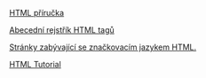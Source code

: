 [HTML příručka](https://www.jakpsatweb.cz/html/)

[Abecední rejstřík HTML tagů](https://www.jakpsatweb.cz/html/rejstrik.html)

[Stránky zabývající se značkovacím jazykem HTML.](https://jecas.cz/html)

[HTML Tutorial](https://www.w3schools.com/html/)
